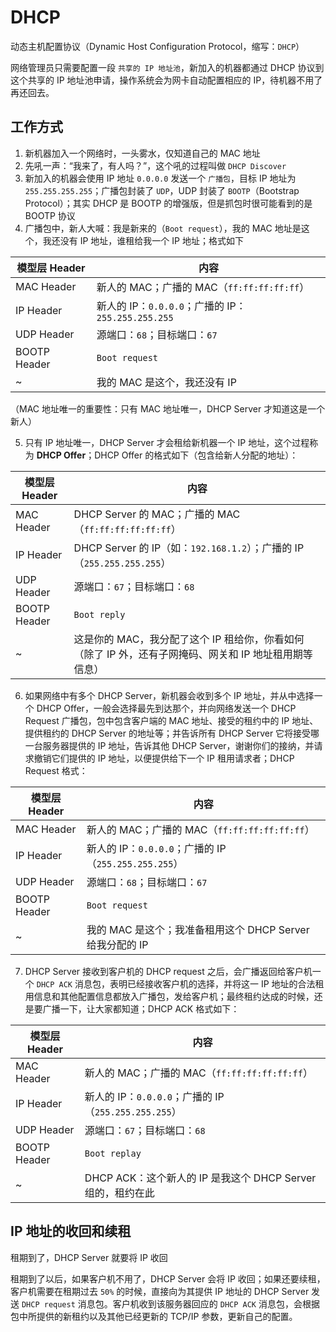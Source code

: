 # DHCP

动态主机配置协议（Dynamic Host Configuration Protocol，缩写：`DHCP`）

网络管理员只需要配置一段 `共享的 IP 地址池`，新加入的机器都通过 DHCP 协议到这个共享的 IP 地址池申请，操作系统会为网卡自动配置相应的 IP，待机器不用了再还回去。

## 工作方式

1. 新机器加入一个网络时，一头雾水，仅知道自己的 MAC 地址
2. 先吼一声：“我来了，有人吗？”，这个吼的过程叫做 `DHCP Discover`
3. 新加入的机器会使用 IP 地址 `0.0.0.0` 发送一个 `广播包`，目标 IP 地址为 `255.255.255.255`；广播包封装了 `UDP`，UDP 封装了 `BOOTP`（Bootstrap Protocol）；其实 DHCP 是 BOOTP 的增强版，但是抓包时很可能看到的是 BOOTP 协议
4. 广播包中，新人大喊：我是新来的（`Boot request`），我的 MAC 地址是这个，我还没有 IP 地址，谁租给我一个 IP 地址；格式如下

| 模型层 Header | 内容                                               |
| ------------- | -------------------------------------------------- |
| MAC Header    | 新人的 MAC；广播的 MAC（`ff:ff:ff:ff:ff`）         |
| IP Header     | 新人的 IP：`0.0.0.0`；广播的 IP：`255.255.255.255` |
| UDP Header    | 源端口：`68`；目标端口：`67`                       |
| BOOTP Header  | `Boot request`                                     |
| ~             | 我的 MAC 是这个，我还没有 IP                       |

（MAC 地址唯一的重要性：只有 MAC 地址唯一，DHCP Server 才知道这是一个新人）

5. 只有 IP 地址唯一，DHCP Server 才会租给新机器一个 IP 地址，这个过程称为 **DHCP Offer**；DHCP Offer 的格式如下（包含给新人分配的地址）：

| 模型层 Header | 内容                                                                                                   |
| ------------- | ------------------------------------------------------------------------------------------------------ |
| MAC Header    | DHCP Server 的 MAC；广播的 MAC（`ff:ff:ff:ff:ff:ff`）                                                  |
| IP Header     | DHCP Server 的 IP（如：`192.168.1.2`）；广播的 IP（`255.255.255.255`）                                 |
| UDP Header    | 源端口：`67`；目标端口：`68`                                                                           |
| BOOTP Header  | `Boot reply`                                                                                           |
| ~             | 这是你的 MAC，我分配了这个 IP 租给你，你看如何（除了 IP 外，还有子网掩码、网关和 IP 地址租用期等信息） |

6. 如果网络中有多个 DHCP Server，新机器会收到多个 IP 地址，并从中选择一个 DHCP Offer，一般会选择最先到达那个，并向网络发送一个 DHCP Request 广播包，包中包含客户端的 MAC 地址、接受的租约中的 IP 地址、提供租约的 DHCP Server 的地址等；并告诉所有 DHCP Server 它将接受哪一台服务器提供的 IP 地址，告诉其他 DHCP Server，谢谢你们的接纳，并请求撤销它们提供的 IP 地址，以便提供给下一个 IP 租用请求者；DHCP Request 格式：

| 模型层 Header | 内容                                                      |
| ------------- | --------------------------------------------------------- |
| MAC Header    | 新人的 MAC；广播的 MAC（`ff:ff:ff:ff:ff:ff`）             |
| IP Header     | 新人的 IP：`0.0.0.0`；广播的 IP（`255.255.255.255`）      |
| UDP Header    | 源端口：`68`；目标端口：`67`                              |
| BOOTP Header  | `Boot request`                                            |
| ~             | 我的 MAC 是这个；我准备租用这个 DHCP Server 给我分配的 IP |

7. DHCP Server 接收到客户机的 DHCP request 之后，会广播返回给客户机一个 `DHCP ACK` 消息包，表明已经接收客户机的选择，并将这一 IP 地址的合法租用信息和其他配置信息都放入广播包，发给客户机；最终租约达成的时候，还是要广播一下，让大家都知道；DHCP ACK 格式如下：

| 模型层 Header | 内容                                                        |
| ------------- | ----------------------------------------------------------- |
| MAC Header    | 新人的 MAC；广播的 MAC（`ff:ff:ff:ff:ff:ff`）               |
| IP Header     | 新人的 IP：`0.0.0.0`；广播的 IP（`255.255.255.255`）        |
| UDP Header    | 源端口：`67`；目标端口：`68`                                |
| BOOTP Header  | `Boot replay`                                               |
| ~             | DHCP ACK：这个新人的 IP 是我这个 DHCP Server 组的，租约在此 |

## IP 地址的收回和续租

租期到了，DHCP Server 就要将 IP 收回

租期到了以后，如果客户机不用了，DHCP Server 会将 IP 收回；如果还要续租，客户机需要在租期过去 `50%` 的时候，直接向为其提供 IP 地址的 DHCP Server 发送 `DHCP request` 消息包。客户机收到该服务器回应的 `DHCP ACK` 消息包，会根据包中所提供的新租约以及其他已经更新的 TCP/IP 参数，更新自己的配置。